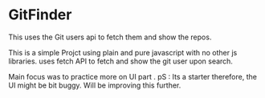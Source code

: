 # GitFinder
This uses the Git users api to fetch them and show the repos. 


This is a simple Projct using plain and pure javascript with no other js libraries. 
uses fetch API to fetch and show the git user upon search.

Main focus was to practice more on UI part .
pS : Its a starter therefore, the UI might be bit buggy. Will be improving this further. 
